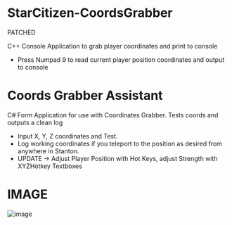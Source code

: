 # StarCitizen-CoordsGrabber

PATCHED

C++ Console Application to grab player coordinates and print to console
- Press Numpad 9 to read current player position coordinates and output to console

# Coords Grabber Assistant
C# Form Application for use with Coordinates Grabber. Tests coords and outputs a clean log
- Input X, Y, Z coordinates and Test. 
- Log working coordinates if you teleport to the position as desired from anywhere in Stanton.
- UPDATE -> Adjust Player Position with Hot Keys, adjust Strength with XYZHotkey Textboxes

# IMAGE
![image](https://user-images.githubusercontent.com/94016966/141825445-8187bc66-93b4-4a64-afe7-d24c8449e809.png)
